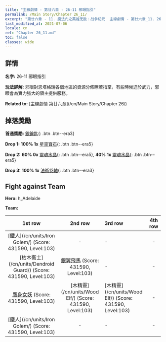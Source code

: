 ```yaml
---
title: "主線劇情 - 第廿六章 - 26-11 邪眼指引"
permalink: /Main Story/Chapter 26_11/
excerpt: "第廿六章 - 11. 魔法门之英雄无敌：战争纪元  主線劇情 - 第廿六章_11. 26-11 邪眼指引"
last_modified_at: 2021-07-06
locale: cn
ref: "Chapter 26_11.md"
toc: false
classes: wide
---
```


## 詳情

 **名字:** 26-11 邪眼指引

 **玩法詳解:** 邪眼對恩塔格瑞各個地區的資源分佈瞭若指掌，有些時候迫於武力，邪眼會為實力強大的領主提供服務。

 **Related to:** [主線劇情 第廿六章](/cn/Main Story/Chapter 26/)

## 掉落獎勵

 **首通獎勵:** [銀鑰匙](/cn/Items/con_693/){: .btn .btn--era3}

 **Drop 1:** **100% 1x** [星空寶石](/cn/Items/mat_93/){: .btn .btn--era5}

 **Drop 2:** **60% 0x** [靈魂水晶](/cn/Items/mat_87/){: .btn .btn--era5}, **40% 1x** [靈魂水晶](/cn/Items/mat_87/){: .btn .btn--era5}

 **Drop 3:** **100% 1x** [法術卷軸](/cn/Items/con_694/){: .btn .btn--era3}


## Fight against Team
 **Hero:** h_Adelaide

 **Team:**


  | 1st row | 2nd row | 3rd row | 4th row |
  |:----:|:----:|:----|:----:|
  | [鐵人](/cn/units/Iron Golem/) (Score: 431590, Level:103)  | - | - | - |
  | [枯木衛士](/cn/units/Dendroid Guard/) (Score: 431590, Level:103)  | [銀翼飛馬](/cn/units/Pegasus/) (Score: 431590, Level:103)  | - | - |
  | [鷹身女妖](/cn/units/Harpy/) (Score: 431590, Level:103)  | [木精靈](/cn/units/Wood Elf/) (Score: 431590, Level:103)  | [木精靈](/cn/units/Wood Elf/) (Score: 431590, Level:103)  | - |
  | [鐵人](/cn/units/Iron Golem/) (Score: 431590, Level:103)  | - | - | - |


